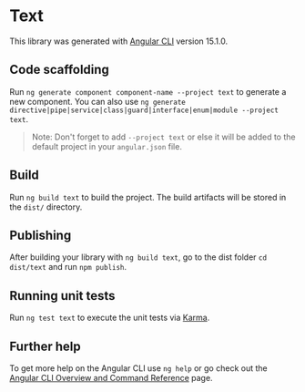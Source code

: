 # Text

This library was generated with [Angular CLI](https://github.com/angular/angular-cli) version 15.1.0.

## Code scaffolding

Run `ng generate component component-name --project text` to generate a new component. You can also use `ng generate directive|pipe|service|class|guard|interface|enum|module --project text`.
> Note: Don't forget to add `--project text` or else it will be added to the default project in your `angular.json` file. 

## Build

Run `ng build text` to build the project. The build artifacts will be stored in the `dist/` directory.

## Publishing

After building your library with `ng build text`, go to the dist folder `cd dist/text` and run `npm publish`.

## Running unit tests

Run `ng test text` to execute the unit tests via [Karma](https://karma-runner.github.io).

## Further help

To get more help on the Angular CLI use `ng help` or go check out the [Angular CLI Overview and Command Reference](https://angular.io/cli) page.
